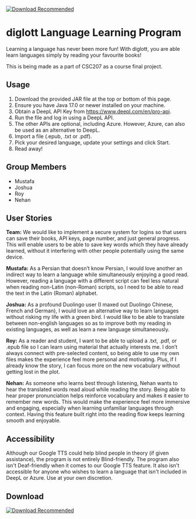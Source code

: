 
[![Download Recommended](https://img.shields.io/github/v/release/joshuazcchen/diglott?label=Download%20Latest%20JAR)](https://github.com/joshuazcchen/diglott/releases/latest)


# diglott Language Learning Program
Learning a language has never been more fun! With diglott, you are able learn languages simply by reading your favourite books!

This is being made as a part of CSC207 as a course final project.

## Usage
1. Download the provided JAR file at the top or bottom of this page.
2. Ensure you have Java 17.0 or newer installed on your machine.
3. Obtain a DeepL API Key from https://www.deepl.com/en/pro-api.
4. Run the file and log in using a DeepL API.
5. The other APIs are optional, including Azure. However, Azure, can also be used as an alternative to DeepL.
6. Import a file (.epub, .txt or .pdf).
7. Pick your desired language, update your settings and click Start.
8. Read away!

## Group Members
- Mustafa
- Joshua
- Roy
- Nehan


## User Stories
**Team:** We would like to implement a secure system for logins so that users can save their books, API keys, page number, and just general progress. This will enable users to be able to save key words which they have already learned, without it interfering with other people potentially using the same device. 

**Mustafa:** As a Persian that doesn’t know Persian, I would love another an indirect way to learn a language while simultaneously enjoying a good read. However, reading a language with a different script can feel less natural when reading non-Latin (non-Roman) scripts, so I need to be able to read the text in the Latin (Roman) alphabet.

**Joshua:** As a profound Duolingo user (I maxed out Duolingo Chinese, French and German), I would love an alternative way to learn languages without risking my life with a green bird. I would like to be able to translate between non-english languages so as to improve both my reading in existing languages, as well as learn a new language simultaneously.

**Roy:** As a reader and student, I want to be able to upload a .txt, .pdf, or .epub file so I can learn using material that actually interests me. I don’t always connect with pre-selected content, so being able to use my own files makes the experience feel more personal and motivating. Plus, if I already know the story, I can focus more on the new vocabulary without getting lost in the plot.

**Nehan:** As someone who learns best through listening, Nehan wants to hear the translated words read aloud while reading the story. Being able to hear proper pronunciation helps reinforce vocabulary and makes it easier to remember new words. This would make the experience feel more immersive and engaging, especially when learning unfamiliar languages through context. Having this feature built right into the reading flow keeps learning smooth and enjoyable. 

## Accessibility
Although our Google TTS could help blind people in theory (if given assistance), the program is not entirely Blind-friendly. The program also isn't Deaf-friendly when it comes to our Google TTS feature. It also isn't accessible for anyone who wishes to learn a language that isn't included in DeepL or Azure. Use at your own discretion.


## Download

[![Download Recommended](https://img.shields.io/github/v/release/joshuazcchen/diglott?label=Download%20Latest%20JAR)](https://github.com/joshuazcchen/diglott/releases/latest)
